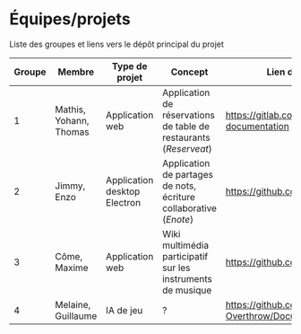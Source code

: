 # Équipes/projets

Liste des groupes et liens vers le dépôt principal du projet 

|  Groupe 	|  Membre 	|  Type de projet 	| Concept  	| Lien du dépot principal
|---	|---	|---	|---	| --- |
|   1	|  Mathis, Yohann, Thomas 	| Application web  	|   Application de réservations de table de restaurants (*Reserveat*)	| https://gitlab.com/ycostard/reserveat-documentation |
|   2	|  Jimmy, Enzo  	|  Application desktop Electron 	|  Application de partages de nots, écriture collaborative (*Enote*) 	|  https://github.com/Doxteur/ENote |
|   3	|  Côme, Maxime 	|  Application web 	|  Wiki multimédia participatif sur les instruments de musique 	| https://github.com/ComePicard/musi_verse |
|   4	|  Melaine, Guillaume 	|  IA de jeu 	|   ? 	| https://github.com/Operation-Overthrow/Documentation |